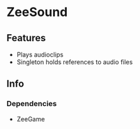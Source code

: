 # ZeeSound
## Features
* Plays audioclips
* Singleton holds references to audio files

## Info
### Dependencies
* ZeeGame
